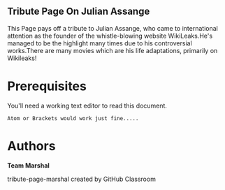 ## Tribute Page On Julian Assange

 This Page pays off a tribute to Julian Assange, who came to international attention as the founder of the whistle-blowing website WikiLeaks.He's managed to be the highlight many times due to his controversial works.There are many movies which are his life adaptations, primarily on Wikileaks!

# Prerequisites

You'll need a working text editor to read this document.

```
Atom or Brackets would work just fine.....
```

# Authors

 **Team Marshal** 
 
tribute-page-marshal created by GitHub Classroom
